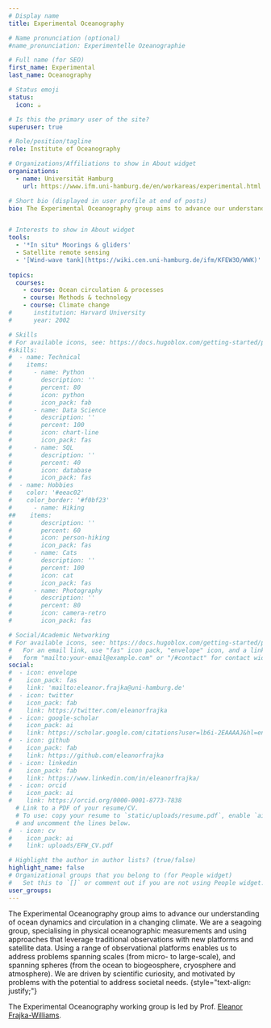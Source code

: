 ```yaml
---
# Display name
title: Experimental Oceanography

# Name pronunciation (optional)
#name_pronunciation: Experimentelle Ozeanographie

# Full name (for SEO)
first_name: Experimental
last_name: Oceanography

# Status emoji
status:
  icon: ☕️

# Is this the primary user of the site?
superuser: true

# Role/position/tagline
role: Institute of Oceanography

# Organizations/Affiliations to show in About widget
organizations:
  - name: Universität Hamburg
    url: https://www.ifm.uni-hamburg.de/en/workareas/experimental.html

# Short bio (displayed in user profile at end of posts)
bio: The Experimental Oceanography group aims to advance our understanding of ocean dynamics and circulation in a changing climate. We are a seagoing group, specialising in physical oceanographic measurements and using approaches that leverage traditional observations with new platforms and satellite data. Using a range of observational platforms enables us to address problems spanning scales (from micro- to large-scale), and spanning spheres (from the ocean to biogeosphere, cryosphere and atmosphere). We are driven by scientific curiosity, and motivated by problems with the potential to address societal needs.


# Interests to show in About widget
tools:
  - '*In situ* Moorings & gliders'
  - Satellite remote sensing
  - '[Wind-wave tank](https://wiki.cen.uni-hamburg.de/ifm/KFEW3O/WWK)'
  
topics:
  courses:
    - course: Ocean circulation & processes
    - course: Methods & technology
    - course: Climate change
#      institution: Harvard University
#      year: 2002

# Skills
# For available icons, see: https://docs.hugoblox.com/getting-started/page-builder/#icons
#skills:
#  - name: Technical
#    items:
#      - name: Python
#        description: ''
#        percent: 80
#        icon: python
#        icon_pack: fab
#      - name: Data Science
#        description: ''
#        percent: 100
#        icon: chart-line
#        icon_pack: fas
#      - name: SQL
#        description: ''
#        percent: 40
#        icon: database
#        icon_pack: fas
#  - name: Hobbies
#    color: '#eeac02'
#    color_border: '#f0bf23'
#      - name: Hiking
##    items:
#        description: ''
#        percent: 60
#        icon: person-hiking
#        icon_pack: fas
#      - name: Cats
#        description: ''
#        percent: 100
#        icon: cat
#        icon_pack: fas
#      - name: Photography
#        description: ''
#        percent: 80
#        icon: camera-retro
#        icon_pack: fas

# Social/Academic Networking
# For available icons, see: https://docs.hugoblox.com/getting-started/page-builder/#icons
#   For an email link, use "fas" icon pack, "envelope" icon, and a link in the
#   form "mailto:your-email@example.com" or "/#contact" for contact widget.
social:
#  - icon: envelope
#    icon_pack: fas
#    link: 'mailto:eleanor.frajka@uni-hamburg.de'
#  - icon: twitter
#    icon_pack: fab
#    link: https://twitter.com/eleanorfrajka
#  - icon: google-scholar
#    icon_pack: ai
#    link: https://scholar.google.com/citations?user=lb6i-2EAAAAJ&hl=en
#  - icon: github
#    icon_pack: fab
#    link: https://github.com/eleanorfrajka
#  - icon: linkedin
#    icon_pack: fab
#    link: https://www.linkedin.com/in/eleanorfrajka/
#  - icon: orcid
#    icon_pack: ai
#    link: https://orcid.org/0000-0001-8773-7838
  # Link to a PDF of your resume/CV.
  # To use: copy your resume to `static/uploads/resume.pdf`, enable `ai` icons in `params.yaml`,
  # and uncomment the lines below.
#  - icon: cv
#    icon_pack: ai
#    link: uploads/EFW_CV.pdf

# Highlight the author in author lists? (true/false)
highlight_name: false
# Organizational groups that you belong to (for People widget)
#   Set this to `[]` or comment out if you are not using People widget.
user_groups:
---
```


The Experimental Oceanography group aims to advance our understanding of ocean dynamics and circulation in a changing climate. We are a seagoing group, specialising in physical oceanographic measurements and using approaches that leverage traditional observations with new platforms and satellite data. Using a range of observational platforms enables us to address problems spanning scales (from micro- to large-scale), and spanning spheres (from the ocean to biogeosphere, cryosphere and atmosphere). We are driven by scientific curiosity, and motivated by problems with the potential to address societal needs.
{style="text-align: justify;"}

The Experimental Oceanography working group is led by Prof. [Eleanor Frajka-Williams](/authors/eleanor-frajka-williams).